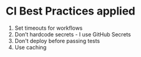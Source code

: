 # CI Best Practices applied

1. Set timeouts for workflows
2. Don’t hardcode secrets - I use GitHub Secrets
3. Don't deploy before passing tests
4. Use caching
